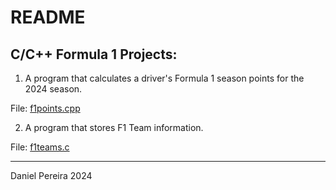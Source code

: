 # README

## C/C++ Formula 1 Projects:

1. A program that calculates a driver's Formula 1 season points for the 2024 season.

File: [f1points.cpp](./f1points/f1points.cpp)

2. A program that stores F1 Team information.

File: [f1teams.c](./f1teams/f1teams.c)

---

Daniel Pereira 2024